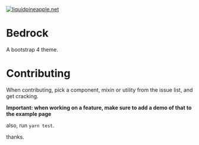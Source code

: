 <a href="https://liquidpineapple.net" target="_blank">
  <img src="http://i.imgur.com/BsWxUpW.png" alt="liquidpineapple.net" />
</a>

# Bedrock

A bootstrap 4 theme.

# Contributing

When contributing, pick a component, mixin or utility from the issue list, and get cracking. 

**Important: when working on a feature, make sure to add a demo of that to the example page**

also, run `yarn test`.

thanks.
